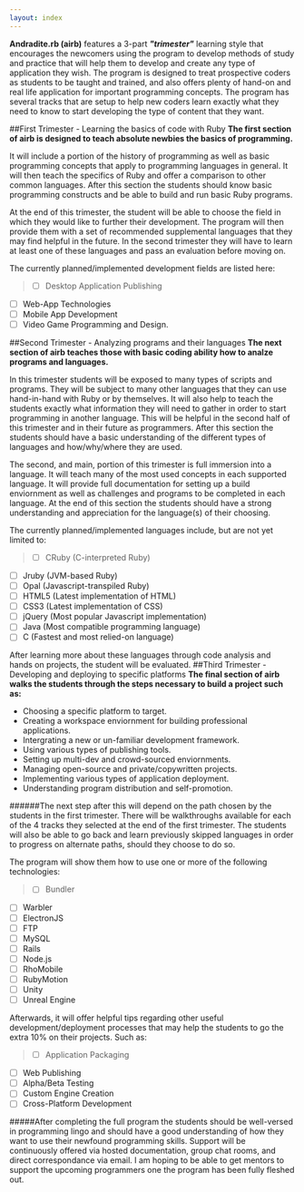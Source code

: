 ```yaml
---
layout: index
---
```

**Andradite.rb (airb)** features a 3-part ***"trimester"*** learning style that encourages the newcomers using the program to develop methods of study and practice that will help them to develop and create any type of application they wish. The program is designed to treat prospective coders as students to be taught and trained, and also offers plenty of hand-on and real life application for important programming concepts. The program has several tracks that are setup to help new coders learn exactly what they need to know to start developing the type of content that they want.

##First Trimester - Learning the basics of code with Ruby
**The first section of airb is designed to teach absolute newbies the basics of programming.**

It will include a portion of the history of programming as well as basic programming concepts that apply to programming languages in general. It will then teach the specifics of Ruby and offer a comparison to other common languages. After this section the students should know basic programming constructs and be able to build and run basic Ruby programs.

At the end of this trimester, the student will be able to choose the field in which they would like to further their development. The program will then provide them with a set of recommended supplemental languages that they may find helpful in the future. In the second trimester they will have to learn at least one of these languages and pass an evaluation before moving on.

The currently planned/implemented development fields are listed here:
>- [ ] Desktop Application Publishing
- [ ] Web-App Technologies
- [ ] Mobile App Development
- [ ] Video Game Programming and Design.
  
##Second Trimester - Analyzing programs and their languages
**The next section of airb teaches those with basic coding ability how to analze programs and languages.**

In this trimester students will be exposed to many types of scripts and programs. They will be subject to many other languages that they can use hand-in-hand with Ruby or by themselves. It will also help to teach the students exactly what information they will need to gather in order to start programming in another language. This will be helpful in the second half of this trimester and in their future as programmers. After this section the students should have a basic understanding of the different types of languages and how/why/where they are used.

The second, and main, portion of this trimester is full immersion into a language. It will teach many of the most used concepts in each supported language. It will provide full documentation for setting up a build enviornment as well as challenges and programs to be completed in each language. At the end of this section the students should have a strong understanding and appreciation for the language(s) of their choosing.

The currently planned/implemented languages include, but are not yet limited to:
>- [ ] CRuby (C-interpreted Ruby)
- [ ] Jruby (JVM-based Ruby)
- [ ] Opal (Javascript-transpiled Ruby)
- [ ] HTML5 (Latest implementation of HTML)
- [ ] CSS3 (Latest implementation of CSS)
- [ ] jQuery (Most popular Javascript implementation)
- [ ] Java (Most compatible programming language)
- [ ] C (Fastest and most relied-on language)

After learning more about these languages through code analysis and hands on projects, the student will be evaluated.
##Third Trimester - Developing and deploying to specific platforms
**The final section of airb walks the students through the steps necessary to build a project such as:**
- Choosing a specific platform to target.
- Creating a workspace enviornment for building professional applications.
- Intergrating a new or un-familiar development framework.
- Using various types of publishing tools.
- Setting up multi-dev and crowd-sourced enviornments.
- Managing open-source and private/copywritten projects.
- Implementing various types of application deployment. 
- Understanding program distribution and self-promotion.

######The next step after this will depend on the path chosen by the students in the first trimester. 
There will be walkthroughs available for each of the 4 tracks they selected at the end of the first trimester. The students will also be able to go back and learn previously skipped languages in order to progress on alternate paths, should they choose to do so.

The program will show them how to use one or more of the following technologies:
>- [ ] Bundler
- [ ] Warbler
- [ ] ElectronJS
- [ ] FTP
- [ ] MySQL
- [ ] Rails
- [ ] Node.js
- [ ] RhoMobile
- [ ] RubyMotion
- [ ] Unity
- [ ] Unreal Engine

Afterwards, it will offer helpful tips regarding other useful development/deployment processes that may help the students to go the extra 10% on their projects. Such as:
>- [ ] Application Packaging
- [ ] Web Publishing
- [ ] Alpha/Beta Testing
- [ ] Custom Engine Creation
- [ ] Cross-Platform Development

#####After completing the full program the students should be well-versed in programming lingo and should have a good understanding of how they want to use their newfound programming skills. Support will be continuously offered via hosted documentation, group chat rooms, and direct correspondance via email. I am hoping to be able to get mentors to support the upcoming programmers one the program has been fully fleshed out.
